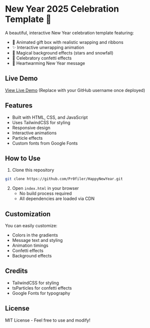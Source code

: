 # New Year 2025 Celebration Template 🎉

A beautiful, interactive New Year celebration template featuring:
- 🎁 Animated gift box with realistic wrapping and ribbons
- ✨ Interactive unwrapping animation
- 🌟 Magical background effects (stars and snowfall)
- 🎊 Celebratory confetti effects
- 💝 Heartwarming New Year message

## Live Demo
[View Live Demo](https://Pr0filer.github.io/HappyNewYear/) (Replace with your GitHub username once deployed)

## Features
- Built with HTML, CSS, and JavaScript
- Uses TailwindCSS for styling
- Responsive design
- Interactive animations
- Particle effects
- Custom fonts from Google Fonts

## How to Use
1. Clone this repository
```bash
git clone https://github.com/Pr0filer/HappyNewYear.git
```

2. Open `index.html` in your browser
   - No build process required
   - All dependencies are loaded via CDN

## Customization
You can easily customize:
- Colors in the gradients
- Message text and styling
- Animation timings
- Confetti effects
- Background effects

## Credits
- TailwindCSS for styling
- tsParticles for confetti effects
- Google Fonts for typography

## License
MIT License - Feel free to use and modify!
